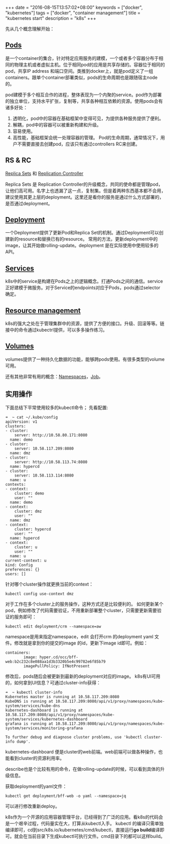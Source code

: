 +++
date = "2016-08-15T13:57:02+08:00"
keywords = ["docker", "kubernetes"]
tags = ["docker", "container management"]
title = "kubernetes start"
description = "k8s"
+++

先从几个概念理解开始：
## [Pods](http://kubernetes.io/docs/user-guide/pods/)
是一个container的集合，针对特定应用服务的建模，一个或者多个容器分布于相同的物理主机或者虚拟主机。位于相同pod的应用是共享存储的。容器位于相同的pod，共享IP address 和端口空间。类推到docker上，就是pod定义了一组containers。跟单个container部署类似，pods的生命周期也是跟随宿主node的。

pod建模于多个相互合作的进程，整体表现为一个内聚的service。pod作为部署的独立单位，支持水平扩张，复制等，共享各种相互依赖的资源。使用pods会有诸多好处：

1. 透明化，pod中的容器在基础框架中变得可见，为提供各种服务提供了便利。
2. 解耦，pod中的容器可以被重新构建和升级。
3. 容易使用。
4. 高性能，基础框架会统一处理容器的管理。
Pod的生命周期，通常情况下，用户不需要直接去创建pod，应该只有通过controllers RC来创建。

## RS & RC
[Replica Sets](http://kubernetes.io/docs/user-guide/replicasets/) 和 [Replication Controller](http://kubernetes.io/docs/user-guide/replication-controller/)

Replica Sets 是 Replication Controller的升级概念，共同的使命都是管理pod，让他们高可用。名字上也透漏了这一点，复制集。但是着两种东西基本都不会用，建议使用其更上层的deployment。这里还是看你的服务是通过什么方式部署的，是否通过deployment。

## [Deployment](http://kubernetes.io/docs/user-guide/deployments/)
一个Deployment提供了更新Pod和Replica Set的机制。通过Deployment可以创建新的resource和替换已有的resource。
常用的方法，更新deployment中的image，让其开始做rolling-update。deployment 是在实际使用中使用较多的API。

## [Services](http://kubernetes.io/docs/user-guide/services/)
k8s中的service是构建在Pods之上的逻辑概念。打通Pods之间的通信。service正好建模于微服务。对于Service的endpoints对应于Pods，pods通过selector 确定。

## [Resource management](http://kubernetes.io/docs/user-guide/managing-deployments/#in-place-updates-of-resources)
k8s的强大之处在于管理集群中的资源，提供了方便的接口。升级、回滚等等。链接中的命令通过kubectrl提供，可以多多操作练习。

## [Volumes](http://kubernetes.io/docs/user-guide/volumes/)
volumes提供了一种持久化数据的功能，能够跨pods使用。有很多类型的volume可用。

还有其他非常有用的概念：[Namespaces](http://kubernetes.io/docs/user-guide/namespaces/)，[Job](http://kubernetes.io/docs/user-guide/jobs/)。

## 实用操作
下面总结下平常使用较多的kubectl命令；
先看配置:
```
➜  ~ cat ~/.kube/config
apiVersion: v1
clusters:
- cluster:
    server: http://10.58.80.171:8080
  name: demo
- cluster:
    server: 10.58.117.209:8080
  name: dmz
- cluster:
    server: http://10.58.113.74:8080
  name: hypercd
- cluster:
    server: 10.58.113.114:8080
  name: u
contexts:
- context:
    cluster: demo
    user: ""
  name: demo
- context:
    cluster: dmz
    user: ""
  name: dmz
- context:
    cluster: hypercd
    user: ""
  name: hypercd
- context:
    cluster: u
    user: ""
  name: u
current-context: u
kind: Config
preferences: {}
users: []
```
针对哪个cluster操作就更换当前的context：
```
kubectl config use-context dmz
```
对于工作在多个cluster上的服务操作，这种方式还是比较便利的。
如何更新某个pod，例如修改了代码需要验证，不用重新部署整个cluster，只需要更新需要验证的服务即可：
```
kubectl edit deployment/crm --namespace=aw
```
namespace是用来指定namespace，edit 会打开crm 的deployment yaml 文件。修改就是拿到你的提交的image 的id，更新下image id即可。例如：
```
containers:
        image: hyper.cd/occ/bff-web:b2c232c8e088aa1d3b3320b5e4c99782e6f85b79
        imagePullPolicy: IfNotPresent
```
修改后，pods随后会被更新到最新的deployment对应的image。
k8s有UI可用的，如何拿到UI信息？可通过cluster-info获得：
```
➜  ~ kubectl cluster-info               
Kubernetes master is running at 10.58.117.209:8080
KubeDNS is running at 10.58.117.209:8080/api/v1/proxy/namespaces/kube-system/services/kube-dns
kubernetes-dashboard is running at 10.58.117.209:8080/api/v1/proxy/namespaces/kube-system/services/kubernetes-dashboard
grafana is running at 10.58.117.209:8080/api/v1/proxy/namespaces/kube-system/services/monitoring-grafana

To further debug and diagnose cluster problems, use 'kubectl cluster-info dump'.
```
kubernetes-dashboard 便是cluster的web前端。web前端可以做各种操作，也能看到cluster的资源利用率。

describe也是个比较有用的命令，在做rolling-update的时候，可以看到具体的升级信息。

获取deployment的yaml文件：
```
kubectl get deployment/bff-web -o yaml --namespace=jq
```
可以进行修改重新deploy。

k8s作为一个开源的应用容器管理平台，已经得到了广泛的应用。看k8s的代码会是一个艰辛过程，代码量实在大，打算从kubectl入手。
kubectl 的编译只需单独编译即可，cd到src/k8s.io/kubernetes/cmd/kubectl，直接运行**go build**编译即可。就会在当前目录下生成kubectl可执行文件。cmd目录下的都可以这样build。
